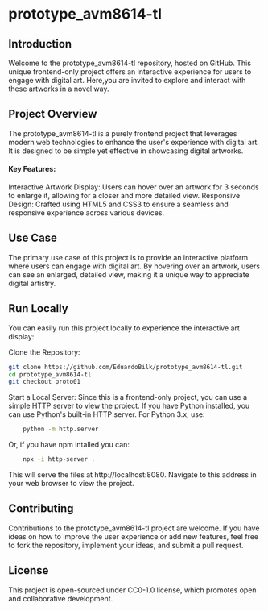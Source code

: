 # prototype_avm8614-tl
## Introduction

Welcome to the prototype_avm8614-tl repository, hosted on GitHub. This unique frontend-only project offers an interactive experience for users to engage with digital art. Here,you are invited to explore and interact with these artworks in a novel way.
## Project Overview

The prototype_avm8614-tl is a purely frontend project that leverages modern web technologies to enhance the user's experience with digital art. It is designed to be simple yet effective in showcasing digital artworks.
#### Key Features:

Interactive Artwork Display: Users can hover over an artwork for 3 seconds to enlarge it, allowing for a closer and more detailed view.
Responsive Design: Crafted using HTML5 and CSS3 to ensure a seamless and responsive experience across various devices.

## Use Case

The primary use case of this project is to provide an interactive platform where users can engage with digital art. By hovering over an artwork, users can see an enlarged, detailed view, making it a unique way to appreciate digital artistry.
## Run Locally

You can easily run this project locally to experience the interactive art display:

Clone the Repository:

```bash
git clone https://github.com/EduardoBilk/prototype_avm8614-tl.git
cd prototype_avm8614-tl
git checkout proto01
```

Start a Local Server:
Since this is a frontend-only project, you can use a simple HTTP server to view the project. If you have Python installed, you can use Python's built-in HTTP server. For Python 3.x, use:

```bash
    python -m http.server
```
Or, if you have npm intalled you can: 
```bash
    npx -i http-server .
```
This will serve the files at http://localhost:8080. Navigate to this address in your web browser to view the project.

## Contributing

Contributions to the prototype_avm8614-tl project are welcome. If you have ideas on how to improve the user experience or add new features, feel free to fork the repository, implement your ideas, and submit a pull request.
## License

This project is open-sourced under CC0-1.0 license, which promotes open and collaborative development.
